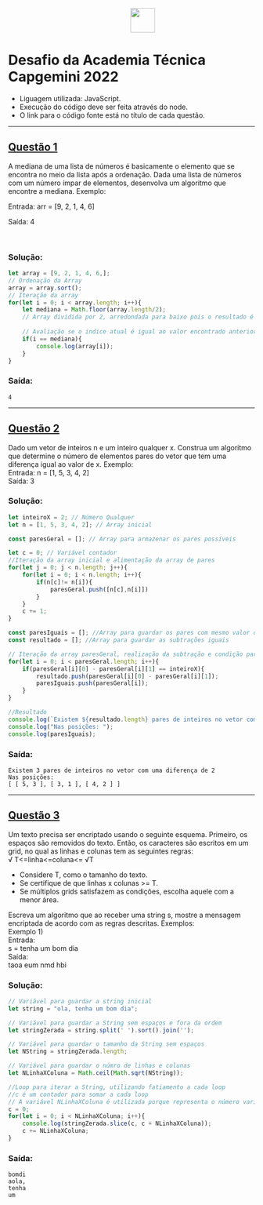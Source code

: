 
<img src="https://capgemini.proway.com.br/assets/img/logo-capgemini.png" height="50px" style="margin-left:250px">

# **Desafio da Academia Técnica Capgemini 2022**

<ul>
<li>Liguagem utilizada: JavaScript.</li>
<li>Execução do código deve ser feita através do node.</li>
<li> O link para o código fonte está no título de cada questão.</li>
</ul>
<hr>

## [**Questão 1**](https://github.com/thiago-muniz/repositorio/blob/main/questao1.js)

<p>A mediana de uma lista de números é basicamente o elemento que se encontra no meio da lista após a ordenação. Dada uma lista de números com um número ímpar de elementos, desenvolva um algoritmo que encontre a mediana. Exemplo:</p>
<p>Entrada: arr = [9, 2, 1, 4, 6]</p>
<p>Saída: 4</p>
<br>

### **Solução:**

```javascript
let array = [9, 2, 1, 4, 6,];
// Ordenação da Array
array = array.sort();
// Iteração da array
for(let i = 0; i < array.length; i++){
    let mediana = Math.floor(array.length/2);
    // Array dividida por 2, arredondada para baixo pois o resultado é float
    
    // Avaliação se o indice atual é igual ao valor encontrado anteriormente na variável mediana
    if(i == mediana){
        console.log(array[i]);
    }
}
```
### **Saída:**

```
4
```
<hr>

## [**Questão 2**](https://github.com/thiago-muniz/repositorio/blob/main/questao2.js)

<p>Dado um vetor de inteiros n e um inteiro qualquer x. Construa um algoritmo que determine o número de elementos pares do vetor que tem uma diferença igual ao valor de x.
Exemplo:</br>
Entrada:
n = [1, 5, 3, 4, 2]</br>
Saída:
3
</p>

### **Solução:**

```javascript
let inteiroX = 2; // Número Qualquer
let n = [1, 5, 3, 4, 2]; // Array inicial

const paresGeral = []; // Array para armazenar os pares possíveis

let c = 0; // Variável contador
//Iteração da array inicial e alimentação da array de pares
for(let j = 0; j < n.length; j++){ 
    for(let i = 0; i < n.length; i++){
        if(n[c]!= n[i]){
            paresGeral.push([n[c],n[i]])
        }    
    }
    c += 1;
}

const paresIguais = []; //Array para guardar os pares com mesmo valor de subtração
const resultado = []; //Array para guardar as subtrações iguais

// Iteração da array paresGeral, realização da subtração e condição para encontrar o valor desejado
for(let i = 0; i < paresGeral.length; i++){
    if(paresGeral[i][0] - paresGeral[i][1] == inteiroX){
        resultado.push(paresGeral[i][0] - paresGeral[i][1]);
        paresIguais.push(paresGeral[i]);
    }    
}

//Resultado
console.log(`Existem ${resultado.length} pares de inteiros no vetor com uma diferença de 2`);
console.log("Nas posições: ");
console.log(paresIguais); 
```
### **Saída:**

```
Existem 3 pares de inteiros no vetor com uma diferença de 2
Nas posições: 
[ [ 5, 3 ], [ 3, 1 ], [ 4, 2 ] ]
```
<hr>



## [**Questão 3**](https://github.com/thiago-muniz/repositorio/blob/main/questao3.js)
<p>Um texto precisa ser encriptado usando o seguinte esquema. Primeiro, os espaços são removidos do texto. Então, os caracteres são escritos em um grid, no qual as linhas e colunas tem as seguintes regras:</br>
&#8730 T<=linha<=coluna<= &#8730T</br>
<ul>
<li>Considere T, como o tamanho do texto.
<li>Se certifique de que linhas x colunas >= T.
<li>Se múltiplos grids satisfazem as condições, escolha aquele com a menor área.
</ul>
Escreva um algoritmo que ao receber uma string s, mostre a mensagem encriptada de acordo com as regras descritas.
Exemplos:</br>
Exemplo 1)</br>
Entrada:</br>
s = tenha um bom dia</br>
Saída:</br>
taoa eum nmd hbi
</p>

### **Solução:**

```javascript
// Variável para guardar a string inicial
let string = "ola, tenha um bom dia";

// Variável para guardar a String sem espaços e fora da ordem
let stringZerada = string.split(' ').sort().join('');

// Variável para guardar o tamanho da String sem espaços
let NString = stringZerada.length;

// Variável para guardar o númro de linhas e colunas
let NLinhaXColuna = Math.ceil(Math.sqrt(NString));

//Loop para iterar a String, utilizando fatiamento a cada loop
//c é um contador para somar a cada loop
// A variável NLinhaXColuna é utilizada porque representa o número variável da string recebida
c = 0;
for(let i = 0; i < NLinhaXColuna; i++){
    console.log(stringZerada.slice(c, c + NLinhaXColuna));
    c += NLinhaXColuna;
}
```
### **Saída:**

```
bomdi
aola,
tenha
um
```



